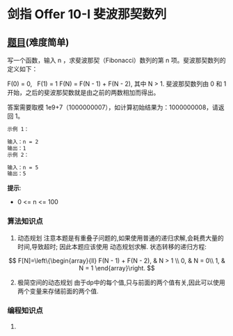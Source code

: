 # 剑指 Offer 10-I 斐波那契数列

## [题目](https://leetcode-cn.com/problems/fei-bo-na-qi-shu-lie-lcof/)(难度简单)

写一个函数，输入 n ，求斐波那契（Fibonacci）数列的第 n 项。斐波那契数列的定义如下：

F(0) = 0,   F(1) = 1
F(N) = F(N - 1) + F(N - 2), 其中 N > 1.
斐波那契数列由 0 和 1 开始，之后的斐波那契数就是由之前的两数相加而得出。

答案需要取模 1e9+7（1000000007），如计算初始结果为：1000000008，请返回 1。

~~~markdown
示例 1：

输入：n = 2
输出：1
示例 2：

输入：n = 5
输出：5
~~~

**提示**:
- 0 <= n <= 100

### 算法知识点
1. 动态规划
注意本题是有重叠子问题的,如果使用普通的递归求解,会耗费大量的时间,导致超时;
因此本题应该使用 动态规划求解.
状态转移的递归方程:

$$
F[N]=\left\{\begin{array}{ll}
F(N - 1) + F(N - 2), & N > 1 \\
0, & N = 0\\
1, & N = 1
\end{array}\right.
$$

2. 极简空间的动态规划
由于dp中的每个值,只与前面的两个值有关,因此可以使用两个变量来存储前面的两个值. 


### 编程知识点
1.